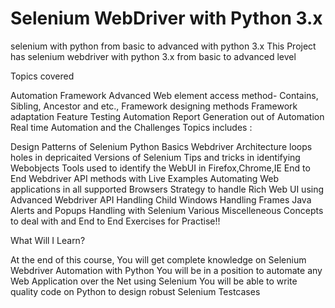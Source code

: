 # Selenium WebDriver with Python 3.x

selenium with python from basic to advanced with python 3.x
This Project has selenium webdriver with python 3.x from basic to advanced level

Topics covered

Automation Framework
Advanced Web element access method- Contains, Sibling, Ancestor and etc.,
Framework designing methods
Framework adaptation
Feature Testing Automation
Report Generation out of Automation
Real time Automation and the Challenges
Topics includes :

Design Patterns of Selenium
Python Basics
Webdriver Architecture
loops holes in depricaited Versions of Selenium
Tips and tricks in identifying Webobjects
Tools used to identify the WebUI in Firefox,Chrome,IE
End to End Webdriver API methods with Live Examples
Automating Web applications in all supported Browsers
Strategy to handle Rich Web UI using Advanced Webdriver API
Handling Child Windows
Handling Frames
Java Alerts and Popups Handling with Selenium
Various Miscelleneous Concepts to deal with and
End to End Exercises for Practise!!

What Will I Learn?

At the end of this course, You will get complete knowledge on Selenium Webdriver Automation with Python
You will be in a position to automate any Web Application over the Net using Selenium
You will be able to write quality code on Python to design robust Selenium Testcases
